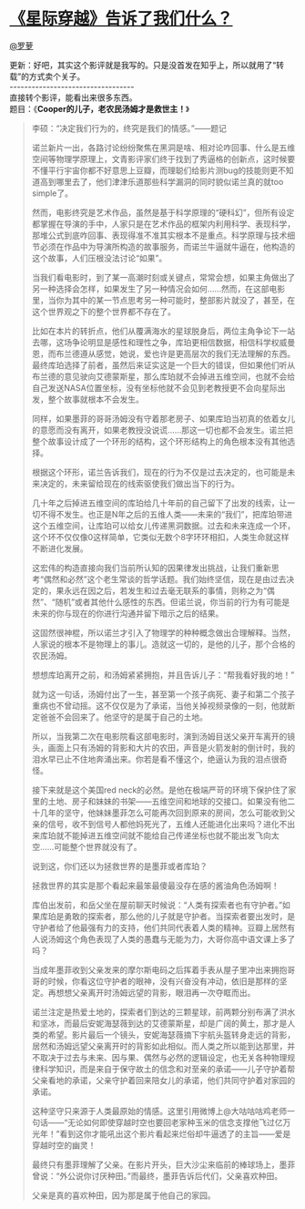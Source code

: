 
#  [《星际穿越》告诉了我们什么？](https://zhihu.com/questions/26593198)



[@罗萝](https://zhihu.com/people/896d001c7dba0e21f03aaf8d8d72dc91)

更新：好吧，其实这个影评就是我写的。只是没首发在知乎上，所以就用了“转载”的方式卖个关子。<br>----------------------------------<br>直接转个影评，能看出来很多东西。<br>题目：《<strong>Cooper的儿子，老农民汤姆才是救世主！</strong>》<br><blockquote><p>        李硕：“决定我们行为的，终究是我们的情感。”——题记</p><p>        诺兰新片一出，各路讨论纷纷聚焦在黑洞是啥、相对论咋回事、什么是五维空间等物理学原理上，文青影评家们终于找到了秀逼格的创新点，这时候要不懂平行宇宙你都不好意思上豆瓣，而理聪们给影片测bug的技能则更不知道高到哪里去了，他们津津乐道那些科学漏洞的同时貌似诺兰真的就too simple了。</p><p>        然而，电影终究是艺术作品，虽然是基于科学原理的“硬科幻”，但所有设定都掌握在导演的手中，人家只是在艺术作品的框架内利用科学、表现科学，那堆公式到底咋回事、表现得准不准其实根本不是重点。科学原理与技术细节必须在作品中为导演所构造的故事服务，而诺兰牛逼就牛逼在，他构造的这个故事，人们压根没法讨论“如果”。</p><p>        当我们看电影时，到了某一高潮时刻或关键点，常常会想，如果主角做出了另一种选择会怎样，如果发生了另一种情况会如何……然而，在这部电影里，当你为其中的某一节点思考另一种可能时，整部影片就没了，甚至，在这个世界观之下的整个世界都不存在了。</p><p>        比如在本片的转折点，他们从覆满海水的星球脱身后，两位主角争论下一站去哪，这场争论明显是感性和理性之争，库珀更相信数据，相信科学权威曼恩，而布兰德遵从感觉，她说，爱也许是更高层次的我们无法理解的东西。最终库珀选择了前者，虽然后来证实这是一个巨大的错误，但如果他们听从布兰德的意见驶向艾德蒙斯星，那么库珀就不会掉进五维空间，也就不会给自己发送NASA位置坐标，没有坐标他就不会见到老教授更不会向星际出发，整个故事就根本不会发生。</p><p>        同样，如果墨菲的哥哥汤姆没有守着那老房子、如果库珀当初真的依着女儿的意愿而没有离开，如果老教授没说谎……那这一切也都不会发生。诺兰把整个故事设计成了一个环形的结构，这个环形结构上的角色根本没有其他选择。</p><p>        根据这个环形，诺兰告诉我们，现在的行为不仅是过去决定的，也可能是未来决定的，未来留给现在的线索驱使我们做出当下的行为。</p><p>        几十年之后掉进五维空间的库珀给几十年前的自己留下了出发的线索，让一切不得不发生。也正是N年之后的五维人类——未来的“我们”，把库珀带进这个五维空间，让库珀可以给女儿传递黑洞数据。过去和未来连成一个环，这个环不仅仅像0这样简单，它类似无数个8字环环相扣，人类生命就这样不断进化发展。</p><p>        这宏伟的构造直接向我们当前所认知的因果律发出挑战，让我们重新思考“偶然和必然”这个老生常谈的哲学话题。我们始终坚信，现在是由过去决定的，果永远在因之后，若发生和过去毫无联系的事情，则称之为“偶然”、“随机”或者其他什么感性的东西。但诺兰说，你当前的行为有可能是未来的你与现在的你进行沟通并留下暗示之后的结果。</p><p>        这固然很神棍，所以诺兰才引入了物理学的种种概念做出合理解释。当然，人家说的根本不是物理上的事儿。造就这一切的，是他的儿子，那个合格的农民汤姆。</p><p>        想想库珀离开之前，和汤姆紧紧拥抱，并且告诉儿子：“帮我看好我的地！”</p><p>        就为这一句话，汤姆付出了一生，甚至第一个孩子病死、妻子和第二个孩子重病也不曾动摇。这不仅仅是为了承诺，当他关掉视频录像的一刻，他就断定爸爸不会回来了。他坚守的是属于自己的土地。</p><p>        所以，当我第二次在电影院看这部电影时，演到汤姆目送父亲开车离开的镜头，画面上只有汤姆的背影和大片的农田，声音是火箭发射的倒计时，我的泪水早已止不住地奔涌出来。你若是看不懂这个，绝逼认为我的泪点很奇怪。</p><p>        接下来就是这个美国red neck的必然。是他在极端严苛的环境下保护住了家里的土地、房子和妹妹的书架——五维空间和地球的交接口。如果没有他二十几年的坚守，他妹妹墨菲怎么可能再次回到原来的房间，怎么可能收到父亲的信号，收不到信号人都他妈死光了，五维人还能进化出来吗？进化不出来库珀就不能掉进五维空间就不能给自己传递坐标也就不能出发飞向太空……可能整个世界就没有了。</p><p>        说到这，你们还以为拯救世界的是墨菲或者库珀？</p><p>        拯救世界的其实是那个看起来最笨最傻最没存在感的酱油角色汤姆啊！</p><p>        库伯出发前，和岳父坐在屋前聊天时候说：“人类有探索者也有守护者。”如果库珀是勇敢的探索者，那么他的儿子就是守护者。当探索者要出发时，是守护者给了他最强有力的支持，他们共同代表着人类的精神。豆瓣上居然有人说汤姆这个角色表现了人类的愚蠢与无能为力，大哥你高中语文课上多了吗？</p><p>        当成年墨菲收到父亲发来的摩尔斯电码之后挥着手表从屋子里冲出来拥抱哥哥的时候，你看这位守护者的眼神，没有兴奋没有冲动，依旧是那样的坚定。再想想父亲离开时汤姆远望的背影，眼泪再一次夺眶而出。</p><p>        诺兰注定是热爱土地的，探索者们到达的三颗星球，前两颗分别布满了洪水和坚冰，而最后安妮海瑟薇到达的艾德蒙斯星，却是广阔的黄土，那才是人类的希望。影片最后一个镜头，安妮海瑟薇摘下宇航头盔转身走远的背影，居然和汤姆远望父亲离开时的背影如此相似。而人类之所以能到达那里，并不取决于过去与未来、因与果、偶然与必然的逻辑设定，也无关各种物理规律科学知识，而是来自于保守故土的信念和对至亲的承诺——儿子守护着帮父亲看地的承诺，父亲守护着回来陪女儿的承诺，他们共同守护着对家园的承诺。</p><p>        这种坚守只来源于人类最原始的情感。这里引用微博上@大咕咕咕鸡老师一句话——“无论如何即使穿越时空也要回老家种玉米的信念支撑他飞过亿万光年！”看到这你才能吼出这个影片看起来烂俗却牛逼透了的主旨——爱是穿越时空的幽灵！</p><p>        最终只有墨菲理解了父亲。在影片开头，巨大沙尘来临前的棒球场上，墨菲曾说：“外公说你讨厌种田。”而最终，墨菲告诉后代们，父亲喜欢种田。</p><p>        父亲是真的喜欢种田，因为那是属于他自己的家园。</p></blockquote>